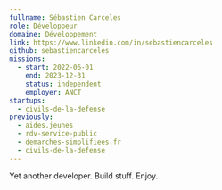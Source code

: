 ```yaml
---
fullname: Sébastien Carceles
role: Développeur
domaine: Développement
link: https://www.linkedin.com/in/sebastiencarceles
github: sebastiencarceles
missions:
  - start: 2022-06-01
    end: 2023-12-31
    status: independent
    employer: ANCT
startups:
  - civils-de-la-defense
previously:
  - aides.jeunes
  - rdv-service-public
  - demarches-simplifiees.fr
  - civils-de-la-defense
---
```




Yet another developer. Build stuff. Enjoy.
